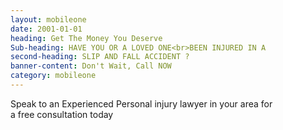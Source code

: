 ```yaml
---
layout: mobileone
date: 2001-01-01
heading: Get The Money You Deserve
Sub-heading: HAVE YOU OR A LOVED ONE<br>BEEN INJURED IN A
second-heading: SLIP AND FALL ACCIDENT ?
banner-content: Don't Wait, Call NOW
category: mobileone
---
```

Speak to an Experienced Personal injury lawyer in your area for <br><span>a free consultation today</span>
